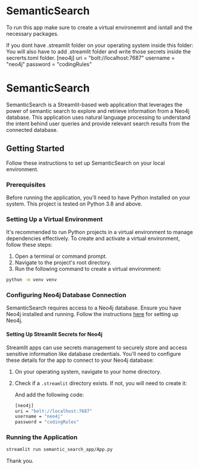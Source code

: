 # SemanticSearch


To run this app make sure to create a virtual environemnt and isntall and the necessary packages.


If you dont have .streamlit folder on your operating system inside this folder:
You will also have to add .streamlit folder and write those secrets inside the secrerts.toml folder.
[neo4j]
uri = "bolt://localhost:7687"
username = "neo4j"
password = "codingRules"

# SemanticSearch

SemanticSearch is a Streamlit-based web application that leverages the power of semantic search to explore and retrieve information from a Neo4j database. This application uses natural language processing to understand the intent behind user queries and provide relevant search results from the connected database.

## Getting Started

Follow these instructions to set up SemanticSearch on your local environment.

### Prerequisites

Before running the application, you'll need to have Python installed on your system. This project is tested on Python 3.8 and above.

### Setting Up a Virtual Environment

It's recommended to run Python projects in a virtual environment to manage dependencies effectively. To create and activate a virtual environment, follow these steps:

1. Open a terminal or command prompt.
2. Navigate to the project's root directory.
3. Run the following command to create a virtual environment:

```bash
python -m venv venv
```


### Configuring Neo4j Database Connection

SemanticSearch requires access to a Neo4j database. Ensure you have Neo4j installed and running. Follow the instructions [here](https://neo4j.com/docs/) for setting up Neo4j.

#### Setting Up Streamlit Secrets for Neo4j

Streamlit apps can use secrets management to securely store and access sensitive information like database credentials. You'll need to configure these details for the app to connect to your Neo4j database:

1. On your operating system, navigate to your home directory.
2. Check if a `.streamlit` directory exists. If not, you will need to create it:

    And add the following code:
    ```bash
    [neo4j]
    uri = "bolt://localhost:7687"
    username = "neo4j"
    password = "codingRules"
    ```


### Running the Application
```bash
streamlit run semantic_search_app/App.py    
```

Thank you.
